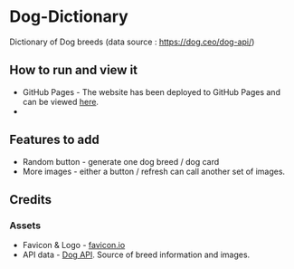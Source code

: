 # Dog-Dictionary
Dictionary of Dog breeds (data source : https://dog.ceo/dog-api/)

## How to run and view it
* GitHub Pages - The website has been deployed to GitHub Pages and can be viewed [here](https://nkpe.github.io/Dog-Dictionary/).
* 


## Features to add
* Random button - generate one dog breed / dog card
* More images - either a button / refresh can call another set of images. 


## Credits

### Assets 

* Favicon & Logo - [favicon.io](https://favicon.io/emoji-favicons/dog-face/)
* API data - [Dog API](https://dog.ceo/dog-api/). Source of breed information and images.

